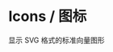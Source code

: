 # Icons / 图标

显示 SVG 格式的标准向量图形

<fe-tabs hideDivider>
  <fe-tab title="Yarn">
    <fe-snippet text="yarn add @fect-ui/vue-icons" width="300px" />
  </fe-tab>

  <fe-tab title="Npm">
    <fe-snippet text="npm install @fect-ui/vue-icons" width="300px" />
  </fe-tab>
</fe-tabs>

<playground title="引入图标库" name="ex-icons-default" />
<playground title="色彩" name="ex-icons-colors" />
<playground title="大小" name="ex-icons-sizes" />

<playground
  title="图标画廊"
  name="ex-icons-list"
  hiddenCode
  desc="精选高质量SVG"
/>
